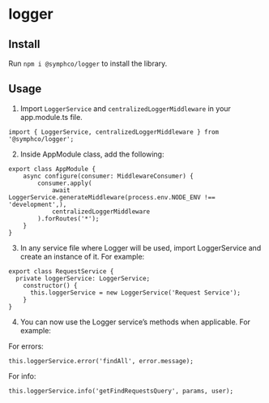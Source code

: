 # logger

## Install

Run `npm i @symphco/logger` to install the library.

## Usage

1. Import `LoggerService` and `centralizedLoggerMiddleware` in your app.module.ts file.
```
import { LoggerService, centralizedLoggerMiddleware } from '@symphco/logger';
```

2. Inside AppModule class, add the following:
```
export class AppModule {
    async configure(consumer: MiddlewareConsumer) {
        consumer.apply(
            await LoggerService.generateMiddleware(process.env.NODE_ENV !== 'development',),
            centralizedLoggerMiddleware
        ).forRoutes('*');
    }
}
```

3. In any service file where Logger will be used, import LoggerService and create an instance of it.
For example:

```
export class RequestService {
  private loggerService: LoggerService;
    constructor() {
      this.loggerService = new LoggerService('Request Service');
    }
}
```
4. You can now use the Logger service’s methods when applicable. For example:

For errors:

`this.loggerService.error('findAll', error.message);`

For info:

`this.loggerService.info('getFindRequestsQuery', params, user);`


